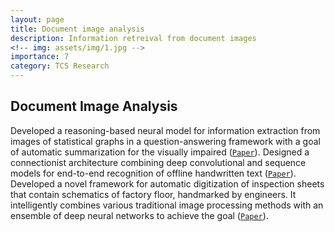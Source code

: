 ```yaml
---
layout: page
title: Document image analysis
description: Information retreival from document images
<!-- img: assets/img/1.jpg -->
importance: 7
category: TCS Research
---
```


## Document Image Analysis <!--(/projects//dia.md)-->
Developed a reasoning-based neural model for information extraction from images of statistical graphs in a question-answering framework with a goal of automatic summarization for the visually impaired ([`Paper`](https://ieeexplore.ieee.org/document/8852427)). Designed a connectionist architecture combining deep convolutional and sequence models for end-to-end recognition of offline handwritten text ([`Paper`](http://bmvc2018.org/contents/papers/0606.pdf)). Developed a novel framework for automatic digitization of inspection sheets that contain schematics of factory floor, handmarked by engineers. It intelligently combines various traditional image processing methods with an ensemble of deep neural networks to achieve the goal ([`Paper`](https://link.springer.com/chapter/10.1007/978-3-030-21074-8_13)).
